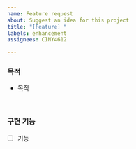 ```yaml
---
name: Feature request
about: Suggest an idea for this project
title: "[Feature] "
labels: enhancement
assignees: CINY4612

---
```


### 목적
- 목적

<br>

### 구현 기능
- [ ] 기능
